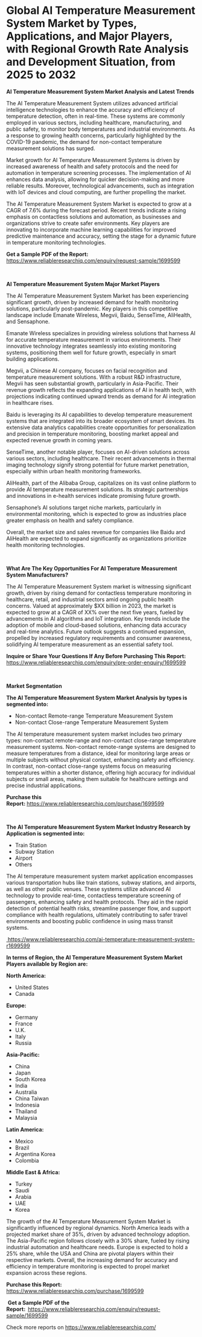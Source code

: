 <p><h1>Global AI Temperature Measurement System Market by Types, Applications, and Major Players, with Regional Growth Rate Analysis and Development Situation, from 2025 to 2032</h1></p><p><strong>AI Temperature Measurement System Market Analysis and Latest Trends</strong></p>
<p><p>The AI Temperature Measurement System utilizes advanced artificial intelligence technologies to enhance the accuracy and efficiency of temperature detection, often in real-time. These systems are commonly employed in various sectors, including healthcare, manufacturing, and public safety, to monitor body temperatures and industrial environments. As a response to growing health concerns, particularly highlighted by the COVID-19 pandemic, the demand for non-contact temperature measurement solutions has surged.</p><p>Market growth for AI Temperature Measurement Systems is driven by increased awareness of health and safety protocols and the need for automation in temperature screening processes. The implementation of AI enhances data analysis, allowing for quicker decision-making and more reliable results. Moreover, technological advancements, such as integration with IoT devices and cloud computing, are further propelling the market.</p><p>The AI Temperature Measurement System Market is expected to grow at a CAGR of 7.6% during the forecast period. Recent trends indicate a rising emphasis on contactless solutions and automation, as businesses and organizations strive to create safer environments. Key players are innovating to incorporate machine learning capabilities for improved predictive maintenance and accuracy, setting the stage for a dynamic future in temperature monitoring technologies.</p></p>
<p><strong>Get a Sample PDF of the Report:&nbsp;</strong> <a href="https://www.reliableresearchiq.com/enquiry/request-sample/1699599?utm_campaign=2285&utm_medium=2&utm_source=Github&utm_content=ia&utm_term=27032025&utm_id=ai-temperature-measurement-system">https://www.reliableresearchiq.com/enquiry/request-sample/1699599</a></p>
<p>&nbsp;</p>
<p><strong>AI Temperature Measurement System Major Market Players</strong></p>
<p><p>The AI Temperature Measurement System Market has been experiencing significant growth, driven by increased demand for health monitoring solutions, particularly post-pandemic. Key players in this competitive landscape include Emanate Wireless, Megvii, Baidu, SenseTime, AliHealth, and Sensaphone.</p><p>Emanate Wireless specializes in providing wireless solutions that harness AI for accurate temperature measurement in various environments. Their innovative technology integrates seamlessly into existing monitoring systems, positioning them well for future growth, especially in smart building applications.</p><p>Megvii, a Chinese AI company, focuses on facial recognition and temperature measurement solutions. With a robust R&D infrastructure, Megvii has seen substantial growth, particularly in Asia-Pacific. Their revenue growth reflects the expanding applications of AI in health tech, with projections indicating continued upward trends as demand for AI integration in healthcare rises.</p><p>Baidu is leveraging its AI capabilities to develop temperature measurement systems that are integrated into its broader ecosystem of smart devices. Its extensive data analytics capabilities create opportunities for personalization and precision in temperature monitoring, boosting market appeal and expected revenue growth in coming years.</p><p>SenseTime, another notable player, focuses on AI-driven solutions across various sectors, including healthcare. Their recent advancements in thermal imaging technology signify strong potential for future market penetration, especially within urban health monitoring frameworks.</p><p>AliHealth, part of the Alibaba Group, capitalizes on its vast online platform to provide AI temperature measurement solutions. Its strategic partnerships and innovations in e-health services indicate promising future growth.</p><p>Sensaphone’s AI solutions target niche markets, particularly in environmental monitoring, which is expected to grow as industries place greater emphasis on health and safety compliance. </p><p>Overall, the market size and sales revenue for companies like Baidu and AliHealth are expected to expand significantly as organizations prioritize health monitoring technologies.</p></p>
<p>&nbsp;</p>
<p><strong>What Are The Key Opportunities For AI Temperature Measurement System Manufacturers?</strong></p>
<p><p>The AI Temperature Measurement System market is witnessing significant growth, driven by rising demand for contactless temperature monitoring in healthcare, retail, and industrial sectors amid ongoing public health concerns. Valued at approximately $XX billion in 2023, the market is expected to grow at a CAGR of XX% over the next five years, fueled by advancements in AI algorithms and IoT integration. Key trends include the adoption of mobile and cloud-based solutions, enhancing data accuracy and real-time analytics. Future outlook suggests a continued expansion, propelled by increased regulatory requirements and consumer awareness, solidifying AI temperature measurement as an essential safety tool.</p></p>
<p><strong>Inquire or Share Your Questions If Any Before Purchasing This Report:</strong> <a href="https://www.reliableresearchiq.com/enquiry/pre-order-enquiry/1699599?utm_campaign=2285&utm_medium=2&utm_source=Github&utm_content=ia&utm_term=27032025&utm_id=ai-temperature-measurement-system">https://www.reliableresearchiq.com/enquiry/pre-order-enquiry/1699599</a></p>
<p>&nbsp;</p>
<p><strong>Market Segmentation</strong></p>
<p><strong>The AI Temperature Measurement System Market Analysis by types is segmented into:</strong></p>
<p><ul><li>Non-contact Remote-range Temperature Measurement System</li><li>Non-contact Close-range Temperature Measurement System</li></ul></p>
<p><p>The AI temperature measurement system market includes two primary types: non-contact remote-range and non-contact close-range temperature measurement systems. Non-contact remote-range systems are designed to measure temperatures from a distance, ideal for monitoring large areas or multiple subjects without physical contact, enhancing safety and efficiency. In contrast, non-contact close-range systems focus on measuring temperatures within a shorter distance, offering high accuracy for individual subjects or small areas, making them suitable for healthcare settings and precise industrial applications.</p></p>
<p><strong>Purchase this Report:&nbsp;</strong><a href="https://www.reliableresearchiq.com/purchase/1699599?utm_campaign=2285&utm_medium=2&utm_source=Github&utm_content=ia&utm_term=27032025&utm_id=ai-temperature-measurement-system">https://www.reliableresearchiq.com/purchase/1699599</a></p>
<p>&nbsp;</p>
<p><strong>The AI Temperature Measurement System Market Industry Research by Application is segmented into:</strong></p>
<p><ul><li>Train Station</li><li>Subway Station</li><li>Airport</li><li>Others</li></ul></p>
<p><p>The AI temperature measurement system market application encompasses various transportation hubs like train stations, subway stations, and airports, as well as other public venues. These systems utilize advanced AI technology to provide real-time, contactless temperature screening of passengers, enhancing safety and health protocols. They aid in the rapid detection of potential health risks, streamline passenger flow, and support compliance with health regulations, ultimately contributing to safer travel environments and boosting public confidence in using mass transit systems.</p></p>
<p><a href="https://www.reliableresearchiq.com/ai-temperature-measurement-system-r1699599?utm_campaign=2285&utm_medium=2&utm_source=Github&utm_content=ia&utm_term=27032025&utm_id=ai-temperature-measurement-system">&nbsp;https://www.reliableresearchiq.com/ai-temperature-measurement-system-r1699599</a></p>
<p><strong>In terms of Region, the AI Temperature Measurement System Market Players available by Region are:</strong></p>
<p>
    <p> <strong> North America: </strong>
        <ul>
            <li>United States</li>
            <li>Canada</li>
        </ul>
        </p> 
    <p> <strong> Europe: </strong>
        <ul>
            <li>Germany</li>
            <li>France</li>
            <li>U.K.</li>
            <li>Italy</li>
            <li>Russia</li>
        </ul>
        </p> 
    <p> <strong> Asia-Pacific: </strong>
        <ul>
            <li>China</li>
            <li>Japan</li>
            <li>South Korea</li>
            <li>India</li>
            <li>Australia</li>
            <li>China Taiwan</li>
            <li>Indonesia</li>
            <li>Thailand</li>
            <li>Malaysia</li>
        </ul>
        </p> 
    <p> <strong> Latin America: </strong>
        <ul>
            <li>Mexico</li>
            <li>Brazil</li>
            <li>Argentina Korea</li>
            <li>Colombia</li>
        </ul>
        </p> 
    <p> <strong> Middle East & Africa: </strong>
        <ul>
            <li>Turkey</li>
            <li>Saudi</li>
            <li>Arabia</li>
            <li>UAE</li>
            <li>Korea</li>
        </ul>
    </p>
    </p>
<p><p>The growth of the AI Temperature Measurement System Market is significantly influenced by regional dynamics. North America leads with a projected market share of 35%, driven by advanced technology adoption. The Asia-Pacific region follows closely with a 30% share, fueled by rising industrial automation and healthcare needs. Europe is expected to hold a 25% share, while the USA and China are pivotal players within their respective markets. Overall, the increasing demand for accuracy and efficiency in temperature monitoring is expected to propel market expansion across these regions.</p></p>
<p><strong>Purchase this Report: </strong><a href="https://www.reliableresearchiq.com/purchase/1699599?utm_campaign=2285&utm_medium=2&utm_source=Github&utm_content=ia&utm_term=27032025&utm_id=ai-temperature-measurement-system">https://www.reliableresearchiq.com/purchase/1699599</a></p>
<p>&nbsp;<strong>Get a Sample PDF of the Report:&nbsp;&nbsp;</strong><a href="https://www.reliableresearchiq.com/enquiry/request-sample/1699599?utm_campaign=2285&utm_medium=2&utm_source=Github&utm_content=ia&utm_term=27032025&utm_id=ai-temperature-measurement-system">https://www.reliableresearchiq.com/enquiry/request-sample/1699599</a></p>
<p><strong></strong></p>
<p>Check more reports on <a href="https://www.reliableresearchiq.com/?utm_campaign=2285&utm_medium=2&utm_source=Github&utm_content=ia&utm_term=27032025&utm_id=ai-temperature-measurement-system">https://www.reliableresearchiq.com/</a></p>